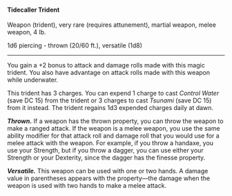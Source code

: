 #### Tidecaller Trident

Weapon (trident), very rare (requires attunement), martial weapon, melee weapon, 4 lb.

1d6 piercing  - thrown (20/60 ft.), versatile (1d8)

---

You gain a +2 bonus to attack and damage rolls made with this magic trident. You also have advantage on attack rolls made with this weapon while underwater.

This trident has 3 charges. You can expend 1 charge to cast *Control Water* (save DC 15) from the trident or 3 charges to cast *Tsunami* (save DC 15) from it instead. The trident regains 1d3 expended charges daily at dawn.

***Thrown.*** If a weapon has the thrown property, you can throw the weapon to make a ranged attack. If the weapon is a melee weapon, you use the same ability modifier for that attack roll and damage roll that you would use for a melee attack with the weapon. For example, if you throw a handaxe, you use your Strength, but if you throw a dagger, you can use either your Strength or your Dexterity, since the dagger has the finesse property.

***Versatile.*** This weapon can be used with one or two hands. A damage value in parentheses appears with the property—the damage when the weapon is used with two hands to make a melee attack.